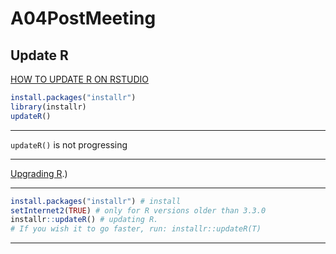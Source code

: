 # A04PostMeeting

## Update R

[HOW TO UPDATE R ON RSTUDIO](https://www.listendata.com/2015/08/how-to-update-r-software.html)

```r
install.packages("installr")
library(installr)
updateR() 
```

____

`updateR()` is not progressing

____

[Upgrading R](https://www.r-statistics.com/tag/installr/#:~:text=There%20is%20also%20a%20step,the%20latest%20version%20of%20R).)

____

```r
install.packages("installr") # install 
setInternet2(TRUE) # only for R versions older than 3.3.0
installr::updateR() # updating R.
# If you wish it to go faster, run: installr::updateR(T)
```

____
